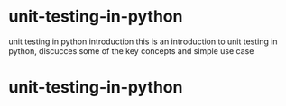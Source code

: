 # unit-testing-in-python
unit testing in python introduction
this is an introduction to unit testing in python, discucces some of the key concepts and simple use case
# unit-testing-in-python

